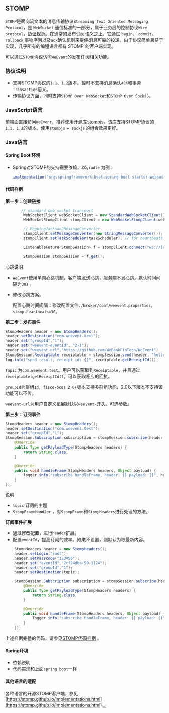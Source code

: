## STOMP
`STOMP`是面向流文本的消息传输协议`Streaming Text Oriented Messaging Protocol`，是 `WebSocket` 通信标准的一部分，属于业务层的控制协议`Wire protocol`，[协议规范](https://stomp.github.io/stomp-specification-1.1.html)。在通常的发布订阅语义之上，它通过 `begin`、 `commit`、`rollback` 事物序列以及`ack`确认机制来提供消息可靠的投递。由于协议简单且易于实现，几乎所有的编程语言都有 STOMP 的客户端实现。

可以通过`STOMP`协议访问`WeEvent`的发布订阅相关功能。

### 协议说明

- 支持STOMP协议的`1.1`、`1.2`版本。暂时不支持消息确认`ACK`和事务`Transaction`语义。 
- 传输协议方面，同时支持`STOMP Over WebSocket`和`STOMP Over SockJS`。

### JavaScript语言
前端面直接访问`WeEvent`，推荐使用开源库[stompjs](https://github.com/stomp-js/stompjs)，该库支持STOMP协议的`1.1`、`1.2`的版本。使用`stompjs` +` sockjs`的组合效果更好。

### Java语言
#### Spring Boot 环境
- Spring对STOMP的支持需要依赖，以`gradle` 为例：  

  ```groovy
  implementation("org.springframework.boot:spring-boot-starter-websocket")
  ```

#### 代码样例

**第一步：创建链接**

```java
       // standard web socket transport
        WebSocketClient webSocketClient = new StandardWebSocketClient();
        WebSocketStompClient stompClient = new WebSocketStompClient(webSocketClient);

        // MappingJackson2MessageConverter
        stompClient.setMessageConverter(new StringMessageConverter());
        stompClient.setTaskScheduler(taskScheduler); // for heartbeats

        ListenableFuture<StompSession> f = stompClient.connect("ws://localhost:8080/weevent/stomp", getWebsocketSessionHandlerAdapter());

        StompSession stompSession = f.get();
```

心跳说明

- `WeEvent`使用单向心跳机制，客户端发送心跳，服务端不发心跳。默认时间间隔为`30s` 。

- 修改心跳方案。

  配置心跳时间间隔：修改配置文件`./broker/conf/weevent.properties`，`stomp.heartbeats=30`。

**第二步：发布事件**

```java
StompHeaders header = new StompHeaders();
header.setDestination("com.weevent.test");
header.set("groupId","1");
header.set("weevent-eventId", "2-1");
header.set("weevent-url","https://github.com/WeBankFinTech/WeEvent")
StompSession.Receiptable receiptable = stompSession.send(header, "hello world, from web socket");
log.info("send result, receipt id: {}", receiptable.getReceiptId());
```

`Topic` 为`com.weevent.test`。用户可以获取到`Receiptable`，并且通过`receiptable.getReceiptId()`，可以获取相应的回执。

`groupId`为群组`Id`，`fisco-bcos 2.0+`版本支持多群组功能，2.0以下版本不支持该功能可以不传。

`weevent-url`为用户自定义拓展默认以`weevent-`开头。可选参数。

**第三步：订阅事件**

```java
StompHeaders header = new StompHeaders();
header.setDestination("com.weevent.test");
header.set("groupId","1");
StompSession.Subscription subscription = stompSession.subscribe(header, new StompFrameHandler() {
	@Override
	public Type getPayloadType(StompHeaders headers) {
		return String.class;
	}

	@Override
	public void handleFrame(StompHeaders headers, Object payload) {
	    logger.info("subscribe handleFrame, header: {} payload: {}", headers, payload);
	}
});
```

说明

- `topic`  订阅的主题
- `StompFrameHandler`  ，对`StompFrame`和`StompHeaders`进行处理的方法。 


**订阅事件扩展**

- 通过修改配置，进行`header`扩展。
- 配置`eventId`，提高订阅的效率。如果不设置，则默认为取最新内容。

```java
    StompHeaders header = new StompHeaders();
    header.setLogin("root");
    header.setPasscode("123456");
    header.set("eventId","2cf24dba-59-1124");
	header.set("groupId","1");
    header.setDestination(topic);

    StompSession.Subscription subscription = stompSession.subscribe(header, new StompFrameHandler() {
        @Override
        public Type getPayloadType(StompHeaders headers) {
            return String.class;
        }

        @Override
        public void handleFrame(StompHeaders headers, Object payload) {
            logger.info("subscribe handleFrame, header: {} payload: {}", headers, payload);
        }
    });
```


上述样例完整的代码，请参见[STOMP代码样例](https://github.com/WeBankFinTech/WeEvent/blob/master/weevent-broker/src/test/java/com/webank/weevent/sample/Stomp.java) 。

#### Spring环境

- 依赖说明
- 代码实现和上面`spring boot`一样

#### 其他语言的适配

各种语言的开源STOMP客户端，参见[https://stomp.github.io/implementations.html](https://stomp.github.io/implementations.html)。

